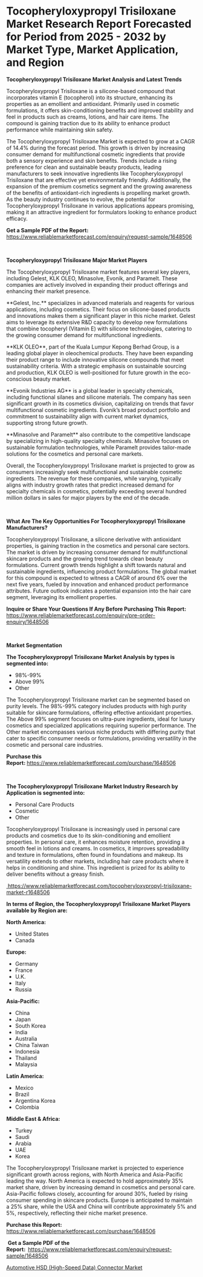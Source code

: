 <p><h1>Tocopheryloxypropyl Trisiloxane Market Research Report Forecasted for Period from 2025 -  2032 by Market Type, Market Application, and Region</h1></p><p><strong>Tocopheryloxypropyl Trisiloxane Market Analysis and Latest Trends</strong></p>
<p><p>Tocopheryloxypropyl Trisiloxane is a silicone-based compound that incorporates vitamin E (tocopherol) into its structure, enhancing its properties as an emollient and antioxidant. Primarily used in cosmetic formulations, it offers skin-conditioning benefits and improved stability and feel in products such as creams, lotions, and hair care items. The compound is gaining traction due to its ability to enhance product performance while maintaining skin safety.</p><p>The Tocopheryloxypropyl Trisiloxane Market is expected to grow at a CAGR of 14.4% during the forecast period. This growth is driven by increasing consumer demand for multifunctional cosmetic ingredients that provide both a sensory experience and skin benefits. Trends include a rising preference for clean and sustainable beauty products, leading manufacturers to seek innovative ingredients like Tocopheryloxypropyl Trisiloxane that are effective yet environmentally friendly. Additionally, the expansion of the premium cosmetics segment and the growing awareness of the benefits of antioxidant-rich ingredients is propelling market growth. As the beauty industry continues to evolve, the potential for Tocopheryloxypropyl Trisiloxane in various applications appears promising, making it an attractive ingredient for formulators looking to enhance product efficacy.</p></p>
<p><strong>Get a Sample PDF of the Report:&nbsp;</strong> <a href="https://www.reliablemarketforecast.com/enquiry/request-sample/1648506?utm_campaign=2875&utm_medium=2&utm_source=Github&utm_content=ia&utm_term=25032025&utm_id=tocopheryloxypropyl-trisiloxane">https://www.reliablemarketforecast.com/enquiry/request-sample/1648506</a></p>
<p>&nbsp;</p>
<p><strong>Tocopheryloxypropyl Trisiloxane Major Market Players</strong></p>
<p><p>The Tocopheryloxypropyl Trisiloxane market features several key players, including Gelest, KLK OLEO, Minasolve, Evonik, and Paramelt. These companies are actively involved in expanding their product offerings and enhancing their market presence.</p><p>**Gelest, Inc.** specializes in advanced materials and reagents for various applications, including cosmetics. Their focus on silicone-based products and innovations makes them a significant player in this niche market. Gelest aims to leverage its extensive R&D capacity to develop new formulations that combine tocopheryl (Vitamin E) with silicone technologies, catering to the growing consumer demand for multifunctional ingredients.</p><p>**KLK OLEO**, part of the Kuala Lumpur Kepong Berhad Group, is a leading global player in oleochemical products. They have been expanding their product range to include innovative silicone compounds that meet sustainability criteria. With a strategic emphasis on sustainable sourcing and production, KLK OLEO is well-positioned for future growth in the eco-conscious beauty market.</p><p>**Evonik Industries AG** is a global leader in specialty chemicals, including functional silanes and silicone materials. The company has seen significant growth in its cosmetics division, capitalizing on trends that favor multifunctional cosmetic ingredients. Evonik’s broad product portfolio and commitment to sustainability align with current market dynamics, supporting strong future growth.</p><p>**Minasolve and Paramelt** also contribute to the competitive landscape by specializing in high-quality specialty chemicals. Minasolve focuses on sustainable formulation technologies, while Paramelt provides tailor-made solutions for the cosmetics and personal care markets.</p><p>Overall, the Tocopheryloxypropyl Trisiloxane market is projected to grow as consumers increasingly seek multifunctional and sustainable cosmetic ingredients. The revenue for these companies, while varying, typically aligns with industry growth rates that predict increased demand for specialty chemicals in cosmetics, potentially exceeding several hundred million dollars in sales for major players by the end of the decade.</p></p>
<p>&nbsp;</p>
<p><strong>What Are The Key Opportunities For Tocopheryloxypropyl Trisiloxane Manufacturers?</strong></p>
<p><p>Tocopheryloxypropyl Trisiloxane, a silicone derivative with antioxidant properties, is gaining traction in the cosmetics and personal care sectors. The market is driven by increasing consumer demand for multifunctional skincare products and the growing trend towards clean beauty formulations. Current growth trends highlight a shift towards natural and sustainable ingredients, influencing product formulations. The global market for this compound is expected to witness a CAGR of around 6% over the next five years, fueled by innovation and enhanced product performance attributes. Future outlook indicates a potential expansion into the hair care segment, leveraging its emollient properties.</p></p>
<p><strong>Inquire or Share Your Questions If Any Before Purchasing This Report:</strong> <a href="https://www.reliablemarketforecast.com/enquiry/pre-order-enquiry/1648506?utm_campaign=2875&utm_medium=2&utm_source=Github&utm_content=ia&utm_term=25032025&utm_id=tocopheryloxypropyl-trisiloxane">https://www.reliablemarketforecast.com/enquiry/pre-order-enquiry/1648506</a></p>
<p>&nbsp;</p>
<p><strong>Market Segmentation</strong></p>
<p><strong>The Tocopheryloxypropyl Trisiloxane Market Analysis by types is segmented into:</strong></p>
<p><ul><li>98%-99%</li><li>Above 99%</li><li>Other</li></ul></p>
<p><p>The Tocopheryloxypropyl Trisiloxane market can be segmented based on purity levels. The 98%-99% category includes products with high purity suitable for skincare formulations, offering effective antioxidant properties. The Above 99% segment focuses on ultra-pure ingredients, ideal for luxury cosmetics and specialized applications requiring superior performance. The Other market encompasses various niche products with differing purity that cater to specific consumer needs or formulations, providing versatility in the cosmetic and personal care industries.</p></p>
<p><strong>Purchase this Report:&nbsp;</strong><a href="https://www.reliablemarketforecast.com/purchase/1648506?utm_campaign=2875&utm_medium=2&utm_source=Github&utm_content=ia&utm_term=25032025&utm_id=tocopheryloxypropyl-trisiloxane">https://www.reliablemarketforecast.com/purchase/1648506</a></p>
<p>&nbsp;</p>
<p><strong>The Tocopheryloxypropyl Trisiloxane Market Industry Research by Application is segmented into:</strong></p>
<p><ul><li>Personal Care Products</li><li>Cosmetic</li><li>Other</li></ul></p>
<p><p>Tocopheryloxypropyl Trisiloxane is increasingly used in personal care products and cosmetics due to its skin-conditioning and emollient properties. In personal care, it enhances moisture retention, providing a smooth feel in lotions and creams. In cosmetics, it improves spreadability and texture in formulations, often found in foundations and makeup. Its versatility extends to other markets, including hair care products where it helps in conditioning and shine. This ingredient is prized for its ability to deliver benefits without a greasy finish.</p></p>
<p><a href="https://www.reliablemarketforecast.com/tocopheryloxypropyl-trisiloxane-market-r1648506?utm_campaign=2875&utm_medium=2&utm_source=Github&utm_content=ia&utm_term=25032025&utm_id=tocopheryloxypropyl-trisiloxane">&nbsp;https://www.reliablemarketforecast.com/tocopheryloxypropyl-trisiloxane-market-r1648506</a></p>
<p><strong>In terms of Region, the Tocopheryloxypropyl Trisiloxane Market Players available by Region are:</strong></p>
<p>
    <p> <strong> North America: </strong>
        <ul>
            <li>United States</li>
            <li>Canada</li>
        </ul>
        </p> 
    <p> <strong> Europe: </strong>
        <ul>
            <li>Germany</li>
            <li>France</li>
            <li>U.K.</li>
            <li>Italy</li>
            <li>Russia</li>
        </ul>
        </p> 
    <p> <strong> Asia-Pacific: </strong>
        <ul>
            <li>China</li>
            <li>Japan</li>
            <li>South Korea</li>
            <li>India</li>
            <li>Australia</li>
            <li>China Taiwan</li>
            <li>Indonesia</li>
            <li>Thailand</li>
            <li>Malaysia</li>
        </ul>
        </p> 
    <p> <strong> Latin America: </strong>
        <ul>
            <li>Mexico</li>
            <li>Brazil</li>
            <li>Argentina Korea</li>
            <li>Colombia</li>
        </ul>
        </p> 
    <p> <strong> Middle East & Africa: </strong>
        <ul>
            <li>Turkey</li>
            <li>Saudi</li>
            <li>Arabia</li>
            <li>UAE</li>
            <li>Korea</li>
        </ul>
    </p>
    </p>
<p><p>The Tocopheryloxypropyl Trisiloxane market is projected to experience significant growth across regions, with North America and Asia-Pacific leading the way. North America is expected to hold approximately 35% market share, driven by increasing demand in cosmetics and personal care. Asia-Pacific follows closely, accounting for around 30%, fueled by rising consumer spending in skincare products. Europe is anticipated to maintain a 25% share, while the USA and China will contribute approximately 5% and 5%, respectively, reflecting their niche market presence.</p></p>
<p><strong>Purchase this Report: </strong><a href="https://www.reliablemarketforecast.com/purchase/1648506?utm_campaign=2875&utm_medium=2&utm_source=Github&utm_content=ia&utm_term=25032025&utm_id=tocopheryloxypropyl-trisiloxane">https://www.reliablemarketforecast.com/purchase/1648506</a></p>
<p>&nbsp;<strong>Get a Sample PDF of the Report:&nbsp;&nbsp;</strong><a href="https://www.reliablemarketforecast.com/enquiry/request-sample/1648506?utm_campaign=2875&utm_medium=2&utm_source=Github&utm_content=ia&utm_term=25032025&utm_id=tocopheryloxypropyl-trisiloxane">https://www.reliablemarketforecast.com/enquiry/request-sample/1648506</a></p>
<p><strong></strong></p>
<p><p><a href="https://github.com/scaseiargas/Market-Research-Report-List-1/blob/main/automotive-hsd-high-speed-data-connector-market.md?utm_campaign=2875&utm_medium=2&utm_source=Github&utm_content=ia&utm_term=25032025&utm_id=tocopheryloxypropyl-trisiloxane">Automotive HSD (High-Speed Data) Connector Market</a></p></p>